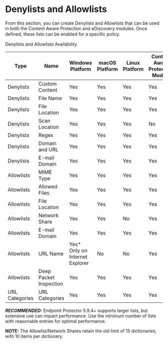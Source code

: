 # Denylists and Allowlists

From this section, you can create Denylists and Allowlists that can be used in both the Content
Aware Protection and eDiscovery modules. Once deﬁned, these lists can be enabled for a speciﬁc
policy.

Denylists and Allowlists Availability

| Type           | Name                   | Windows Platform                | macOS Platform | Linux Platform | Content Aware Protection Module | eDiscovery Module |
| -------------- | ---------------------- | ------------------------------- | -------------- | -------------- | ------------------------------- | ----------------- |
| Denylists      | Custom Content         | Yes                             | Yes            | Yes            | Yes                             | Yes               |
| Denylists      | File Name              | Yes                             | Yes            | Yes            | Yes                             | Yes               |
| Denylists      | File Location          | Yes                             | Yes            | Yes            | Yes                             | Yes               |
| Denylists      | Scan Location          | Yes                             | Yes            | Yes            | No                              | Yes               |
| Denylists      | Regex                  | Yes                             | Yes            | Yes            | Yes                             | Yes               |
| Denylists      | Domain and URL         | Yes                             | Yes            | Yes            | Yes                             | No                |
| Denylists      | E-mail Domain          | Yes                             | Yes            | Yes            | Yes                             | NO                |
| Allowlists     | MIME Type              | Yes                             | Yes            | Yes            | Yes                             | Yes               |
| Allowlists     | Allowed Files          | Yes                             | Yes            | Yes            | Yes                             | Yes               |
| Allowlists     | File Location          | Yes                             | Yes            | Yes            | Yes                             | Yes               |
| Allowlists     | Network Share          | Yes                             | Yes            | No             | Yes                             | No                |
| Allowlists     | E-mail Domain          | Yes                             | Yes            | Yes            | Yes                             | No                |
| Allowlists     | URL Name               | Yes\* Only on Internet Explorer | No             | No             | Yes                             | No                |
| Allowlists     | Deep Packet Inspection | Yes                             | Yes            | Yes            | Yes                             | No                |
| URL Categories | URL Categories         | Yes                             | Yes            | Yes            | Yes                             | No                |

**_RECOMMENDED:_** Endpoint Protector 5.9.4+ supports larger lists, but extensive use can impact
performance. Use the minimum number of lists with reasonable entries for optimal performance.

**NOTE:** The Allowlist/Network Shares retain the old limit of 15 dictionaries, with 10 items per
dictionary.
